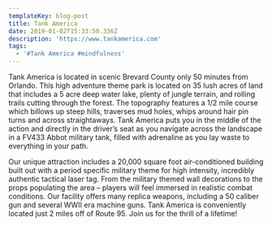 ```yaml
---
templateKey: blog-post
title: Tank America
date: 2019-01-02T15:33:50.336Z
description: 'https://www.tankamerica.com'
tags:
  - '#Tank America #mindfulness'
---
```

Tank America is located in scenic Brevard County only 50 minutes from Orlando. This high adventure theme park is located on 35 lush acres of land that includes a 5 acre deep water lake, plenty of jungle terrain, and rolling trails cutting through the forest. The topography features a 1/2 mile course which billows up steep hills, traverses mud holes, whips around hair pin turns and across straightaways. Tank America puts you in the middle of the action and directly in the driver’s seat as you navigate across the landscape in a FV433 Abbot military tank, filled with adrenaline as you lay waste to everything in your path.

Our unique attraction includes a 20,000 square foot air-conditioned building built out with a period specific military theme for high intensity, incredibly authentic tactical laser tag. From the military themed wall decorations to the props populating the area – players will feel immersed in realistic combat conditions. Our facility offers many replica weapons, including a 50 caliber gun and several WWII era machine guns. Tank America is conveniently located just 2 miles off of Route 95. Join us for the thrill of a lifetime!

